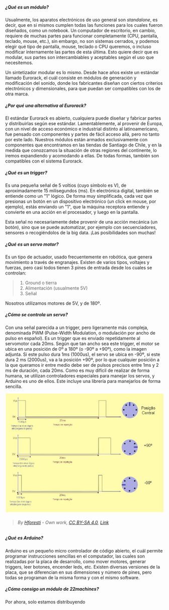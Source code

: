 ##### ¿Qué es un módulo?

Usualmente, los aparatos electrónicos de uso general son _standalone_, es decir, que en si mismos cumplen todas las funciones para los cuales fueron diseñados, como un notebook. Un computador de escritorio, en cambio, requiere de muchas partes para funcionar completamente (CPU, pantalla, teclado, mouse, etc.), sin embargo, no son sistemas cerrados, y podemos elegir qué tipo de pantalla, mouse, teclado o CPU queremos, o incluso modificar internamente las partes de esta última. Esto quiere decir que es modular, sus partes son intercambiables y aceptables según el uso que necesitemos.

Un sintetizador modular es lo mismo. Desde hace años existe un estándar llamado Eurorack, el cuál consiste en módulos de generación y modificación del sonido, donde los fabricantes diseñan con ciertos criterios electrónicos y dimensionales, para que puedan ser compatibles con los de otra marca.

##### ¿Por qué una alternativa al Eurorack?

El estándar Eurorack es abierto, cualquiera puede diseñar y fabricar partes y distribuirlas según ese estándar. Lamentablemente, al provenir de Europa, con un nivel de acceso económico e industrial distinto al latinoamericano, fue pensado con componentes y partes de fácil acceso allá, pero no tanto por este lado. Nuestros módulos están armados exclusivamente con componentes que encontramos en las tiendas de Santiago de Chile, y en la medida que conozcamos la situación de otras regiones del continente, lo iremos expandiendo y acomodando a ellas. De todas formas, también son compatibles con el sistema Eurorack.

##### ¿Qué es un trigger?

Es una pequeña señal de 5 voltios (cuyo símbolo es V), de aproximadamente 15 milisegundos (ms). En electrónica digital, también se entiende como un "1" lógico. De forma muy simplificada, cada vez que presionas un botón en un dispositivo electrónico (un click en mouse, por ejemplo), estás enviando un "1", que la máquina receptora entiende y convierte en una acción en el procesador, y luego en la pantalla. 

Esta señal no necesariamente debe provenir de una acción mecánica (un botón), sino que se puede automatizar, por ejemplo con secuenciadores, sensores o recogiéndolos de la big data. ¡Las posibilidades son muchas!

##### ¿Qué es un servo motor?

Es un tipo de actuador, usado frecuentemente en robótica, que genera movimiento a través de engranajes. Existen de varios tipos, voltajes y fuerzas, pero casi todos tienen 3 pines de entrada desde los cuales se controlan:

> 1. Ground o tierra 
> 2. Alimentación (usualmente 5V)
> 3. Señal

Nosotros utilizamos motores de 5V, y de 180º. 

##### ¿Cómo se controla un servo?

Con una señal parecida a un trigger, pero ligeramente más compleja, denominada PWM (Pulse-Width Modulation, o modulación por ancho de pulso en español). Es un trigger que es enviado repetidamente al servomotor cada 20ms. Según que tan ancho sea este trigger, el motor se ubica en una posición de 0º a 180º (o -90º a +90º), como la imagen adjunta. Si este pulso dura 1ms (1000us), el servo se ubica en -90º, si este dura 2 ms (2000us), va a la posición +90º, por lo que cualquier posición a la que queramos ir entre medio debe ser de pulsos precisos entre 1ms y 2 ms de duración, cada 20ms. Como es muy difícil de realizar de forma humana, se utilizan controladores especiales para manejar los servos, y Arduino es uno de ellos. Este incluye una librería para manejarlos de forma sencilla.

![Image of Servos](https://github.com/22bits/22machines/blob/master/FAQ/images/servos.JPG) 
>  ###### By <a href="//commons.wikimedia.org/w/index.php?title=User:Hforesti&amp;action=edit&amp;redlink=1" class="new" title="User:Hforesti (page does not exist)">Hforesti</a> - <span class="int-own-work" lang="en">Own work</span>, <a href="https://creativecommons.org/licenses/by-sa/4.0" title="Creative Commons Attribution-Share Alike 4.0">CC BY-SA 4.0</a>, <a href="https://commons.wikimedia.org/w/index.php?curid=3705164">Link</a>

##### ¿Qué es Arduino?

Arduino es un pequeño micro controlador de código abierto, el cuál permite programar instrucciones sencillas en el computador, las cuales son realizadas por la placa de desarrollo, como mover motores, generar triggers, leer botones, encender leds, etc. Existen diversas versiones de la placa, que se diferencian en sus dimensiones y número de pines, pero todas se programan de la misma forma y con el mismo software.

##### ¿Cómo consigo un módulo de 22machines?

Por ahora, solo estamos distribuyendo

